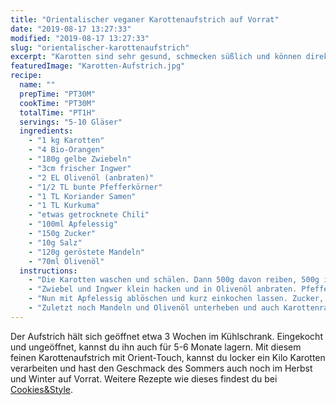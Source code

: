 ```yaml
---
title: "Orientalischer veganer Karottenaufstrich auf Vorrat"
date: "2019-08-17 13:27:33"
modified: "2019-08-17 13:27:33"
slug: "orientalischer-karottenaufstrich"
excerpt: "Karotten sind sehr gesund, schmecken süßlich und können direkt ohne Weiteres gesnackt werden. Wer Karotten im Garten hat, der weiß, dass sie alle gleichzeitig bereit für die Ernte sind und dann wollen sie natürlich auch verarbeitet werden. "
featuredImage: "Karotten-Aufstrich.jpg"
recipe:
  name: ""
  prepTime: "PT30M"
  cookTime: "PT30M"
  totalTime: "PT1H"
  servings: "5-10 Gläser"
  ingredients:
    - "1 kg Karotten"
    - "4 Bio-Orangen"
    - "180g gelbe Zwiebeln"
    - "3cm frischer Ingwer"
    - "2 EL Olivenöl (anbraten)"
    - "1/2 TL bunte Pfefferkörner"
    - "1 TL Koriander Samen"
    - "1 TL Kurkuma"
    - "etwas getrocknete Chili"
    - "100ml Apfelessig"
    - "150g Zucker"
    - "10g Salz"
    - "120g geröstete Mandeln"
    - "70ml Olivenöl"
  instructions:
    - "Die Karotten waschen und schälen. Dann 500g davon reiben, 500g in Scheiben schneiden. Die Orangen heiß waschen und die Schale abreiben und den Saft auspressen."
    - "Zwiebel und Ingwer klein hacken und in Olivenöl anbraten. Pfeffer, Koriander, Chili und Kurkuma zugeben und kurz mitbraten. Danach die Karotten Scheiben zugeben und ebenfalls mitbraten."
    - "Nun mit Apfelessig ablöschen und kurz einkochen lassen. Zucker, Salz und Orangensaft zugeben und bei kleiner Hitze leicht köcheln lassen, bis die Karotten Scheiben weich sind."
    - "Zuletzt noch Mandeln und Olivenöl unterheben und auch Karottenraspeln und Orangenschale unterheben. Den Aufstrich nochmals mit den Pürierstab bearbeiten und in sterile Gläser abfüllen."
---
```


Der Aufstrich hält sich geöffnet etwa 3 Wochen im Kühlschrank. Eingekocht und ungeöffnet, kannst du ihn auch für 5-6 Monate lagern. Mit diesem feinen Karottenaufstrich mit Orient-Touch, kannst du locker ein Kilo Karotten verarbeiten und hast den Geschmack des Sommers auch noch im Herbst und Winter auf Vorrat. Weitere Rezepte wie dieses findest du bei [Cookies&Style](https://cookiesandstyle.at).
